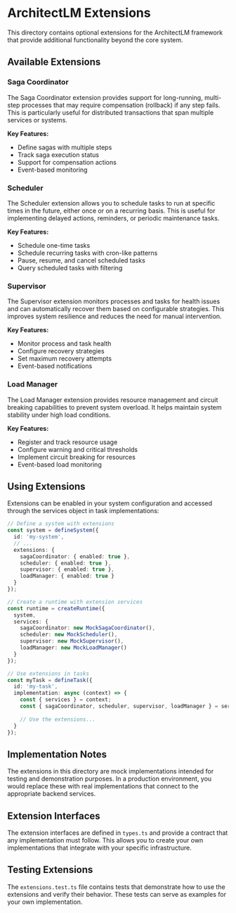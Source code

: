 # ArchitectLM Extensions

This directory contains optional extensions for the ArchitectLM framework that provide additional functionality beyond the core system.

## Available Extensions

### Saga Coordinator

The Saga Coordinator extension provides support for long-running, multi-step processes that may require compensation (rollback) if any step fails. This is particularly useful for distributed transactions that span multiple services or systems.

**Key Features:**
- Define sagas with multiple steps
- Track saga execution status
- Support for compensation actions
- Event-based monitoring

### Scheduler

The Scheduler extension allows you to schedule tasks to run at specific times in the future, either once or on a recurring basis. This is useful for implementing delayed actions, reminders, or periodic maintenance tasks.

**Key Features:**
- Schedule one-time tasks
- Schedule recurring tasks with cron-like patterns
- Pause, resume, and cancel scheduled tasks
- Query scheduled tasks with filtering

### Supervisor

The Supervisor extension monitors processes and tasks for health issues and can automatically recover them based on configurable strategies. This improves system resilience and reduces the need for manual intervention.

**Key Features:**
- Monitor process and task health
- Configure recovery strategies
- Set maximum recovery attempts
- Event-based notifications

### Load Manager

The Load Manager extension provides resource management and circuit breaking capabilities to prevent system overload. It helps maintain system stability under high load conditions.

**Key Features:**
- Register and track resource usage
- Configure warning and critical thresholds
- Implement circuit breaking for resources
- Event-based load monitoring

## Using Extensions

Extensions can be enabled in your system configuration and accessed through the services object in task implementations:

```typescript
// Define a system with extensions
const system = defineSystem({
  id: 'my-system',
  // ...
  extensions: {
    sagaCoordinator: { enabled: true },
    scheduler: { enabled: true },
    supervisor: { enabled: true },
    loadManager: { enabled: true }
  }
});

// Create a runtime with extension services
const runtime = createRuntime({
  system,
  services: {
    sagaCoordinator: new MockSagaCoordinator(),
    scheduler: new MockScheduler(),
    supervisor: new MockSupervisor(),
    loadManager: new MockLoadManager()
  }
});

// Use extensions in tasks
const myTask = defineTask({
  id: 'my-task',
  implementation: async (context) => {
    const { services } = context;
    const { sagaCoordinator, scheduler, supervisor, loadManager } = services;
    
    // Use the extensions...
  }
});
```

## Implementation Notes

The extensions in this directory are mock implementations intended for testing and demonstration purposes. In a production environment, you would replace these with real implementations that connect to the appropriate backend services.

## Extension Interfaces

The extension interfaces are defined in `types.ts` and provide a contract that any implementation must follow. This allows you to create your own implementations that integrate with your specific infrastructure.

## Testing Extensions

The `extensions.test.ts` file contains tests that demonstrate how to use the extensions and verify their behavior. These tests can serve as examples for your own implementation. 